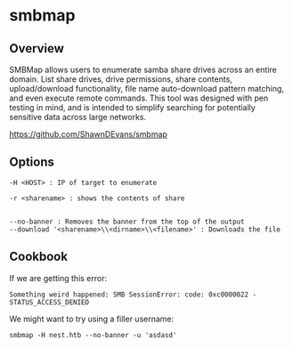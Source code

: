 # smbmap

## Overview

SMBMap allows users to enumerate samba share drives across an entire domain. List share drives, drive permissions, share contents, upload/download functionality, file name auto-download pattern matching, and even execute remote commands. This tool was designed with pen testing in mind, and is intended to simplify searching for potentially sensitive data across large networks.

https://github.com/ShawnDEvans/smbmap

## Options

	-H <HOST> : IP of target to enumerate

	-r <sharename> : shows the contents of share


	--no-banner : Removes the banner from the top of the output
	--download '<sharename>\\<dirname>\\<filename>' : Downloads the file


## Cookbook

If we are getting this error:

	Something weird happened: SMB SessionError: code: 0xc0000022 - STATUS_ACCESS_DENIED

We might want to try using a filler username:

	smbmap -H nest.htb --no-banner -u 'asdasd'
